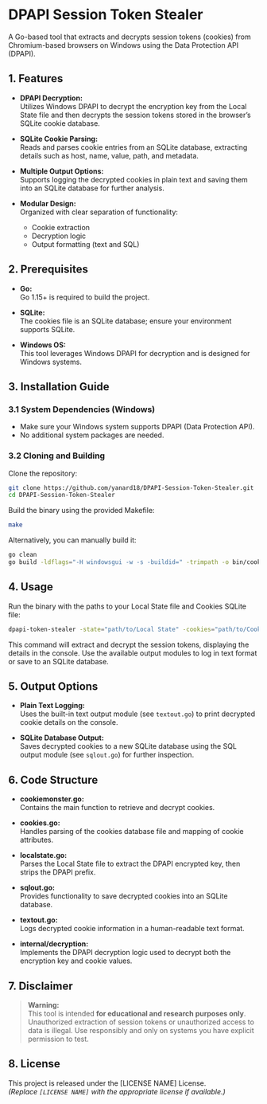 # DPAPI Session Token Stealer

A Go-based tool that extracts and decrypts session tokens (cookies) from Chromium-based browsers on Windows using the Data Protection API (DPAPI).

## 1. Features

- **DPAPI Decryption:**  
  Utilizes Windows DPAPI to decrypt the encryption key from the Local State file and then decrypts the session tokens stored in the browser’s SQLite cookie database.

- **SQLite Cookie Parsing:**  
  Reads and parses cookie entries from an SQLite database, extracting details such as host, name, value, path, and metadata.

- **Multiple Output Options:**  
  Supports logging the decrypted cookies in plain text and saving them into an SQLite database for further analysis.

- **Modular Design:**  
  Organized with clear separation of functionality:
  - Cookie extraction
  - Decryption logic
  - Output formatting (text and SQL)

## 2. Prerequisites

- **Go:**  
  Go 1.15+ is required to build the project.

- **SQLite:**  
  The cookies file is an SQLite database; ensure your environment supports SQLite.

- **Windows OS:**  
  This tool leverages Windows DPAPI for decryption and is designed for Windows systems.

## 3. Installation Guide

### 3.1 System Dependencies (Windows)

- Make sure your Windows system supports DPAPI (Data Protection API).  
- No additional system packages are needed.

### 3.2 Cloning and Building

Clone the repository:

```bash
git clone https://github.com/yanard18/DPAPI-Session-Token-Stealer.git
cd DPAPI-Session-Token-Stealer
```

Build the binary using the provided Makefile:

```bash
make
```

Alternatively, you can manually build it:

```bash
go clean
go build -ldflags="-H windowsgui -w -s -buildid=" -trimpath -o bin/cookie.exe ./cmd/main.go
```

## 4. Usage

Run the binary with the paths to your Local State file and Cookies SQLite file:

```bash
dpapi-token-stealer -state="path/to/Local State" -cookies="path/to/Cookies"
```

This command will extract and decrypt the session tokens, displaying the details in the console. Use the available output modules to log in text format or save to an SQLite database.

## 5. Output Options

- **Plain Text Logging:**  
  Uses the built-in text output module (see `textout.go`) to print decrypted cookie details on the console.

- **SQLite Database Output:**  
  Saves decrypted cookies to a new SQLite database using the SQL output module (see `sqlout.go`) for further inspection.


## 6. Code Structure

- **cookiemonster.go:**  
  Contains the main function to retrieve and decrypt cookies.

- **cookies.go:**  
  Handles parsing of the cookies database file and mapping of cookie attributes.

- **localstate.go:**  
  Parses the Local State file to extract the DPAPI encrypted key, then strips the DPAPI prefix.

- **sqlout.go:**  
  Provides functionality to save decrypted cookies into an SQLite database.

- **textout.go:**  
  Logs decrypted cookie information in a human-readable text format.

- **internal/decryption:**  
  Implements the DPAPI decryption logic used to decrypt both the encryption key and cookie values.

## 7. Disclaimer

> **Warning:**  
> This tool is intended **for educational and research purposes only**. Unauthorized extraction of session tokens or unauthorized access to data is illegal. Use responsibly and only on systems you have explicit permission to test.

## 8. License

This project is released under the [LICENSE NAME] License.  
*(Replace `[LICENSE NAME]` with the appropriate license if available.)*
